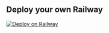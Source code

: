 

## Deploy your own Railway

[![Deploy on Railway](https://railway.com/button.svg)](https://railway.com/deploy/q3WRfk?referralCode=xaLCCP)
